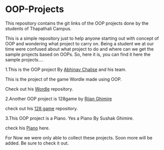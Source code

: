 # OOP-Projects
This repository  contains the git links of the OOP projects done by the students of Thapathali Campus.

This is a simple repository just to help anyone starting out with concept of OOP and wondering what project 
to carry on. 
Being a student we at our time were confused about what project to do and where can we get the sample projects 
based on OOPs. 
So, here it is, you can find it here the sample projects....


1.This is the OOP project By [Abhinav Chalise](https://github.com/AC17dollars) and his team.

This is the project of the game Wordle made using OOP.

Check out his [Wordle](https://github.com/AC17dollars/cpp-wordle-clone.git) repository.


2.Another OOP project is 128game by [Rijan Ghimire](https://github.com/rijan7ghimire)

check out his [128 game](https://github.com/rijan7ghimire/128game) repository.

3.This OOP project is a Piano. Yes a Piano By Sushak Ghimire.

check his [Piano](https://gitlab.com/sushankgghimire/piano.git) here.



For Now we were only able to collect these projects. 
Soon more will be added.
Be sure to check it out.





